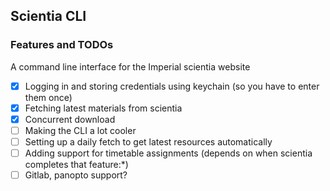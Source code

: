 ## Scientia CLI

### Features and TODOs
A command line interface for the Imperial scientia website
- [X] Logging in and storing credentials using keychain (so you have to enter them once)
- [X] Fetching latest materials from scientia 
- [X] Concurrent download
- [ ] Making the CLI a lot cooler
- [ ] Setting up a daily fetch to get latest resources automatically
- [ ] Adding support for timetable assignments (depends on when scientia completes that feature:*)
- [ ] Gitlab, panopto support?
